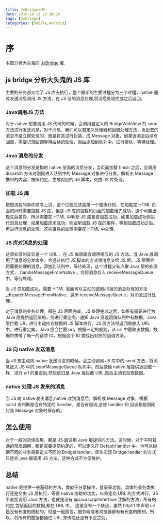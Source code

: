 ```yaml
---
title: JsBridge分析
date: 2016-10-13 22:38:20
tags: [JsBridge]
categories: [Mobile,Android]
---
```


# 序 

本篇分析大头鬼的 [JsBridge](https://github.com/lzyzsd/JsBridge) 库.

<!-- more -->

## js bridge 分析大头鬼的 JS 库

主要的任务都交给了 JS 库去执行，整个框架的主要过程分为三个过程，native 通过发送消息调用 JS 方法，在 JS 层的消息处理,将消息处理完成之后返回。

### Java调用JS 方法

对于 native 想要调用 JS 代码的时候，会调用自定义的 BridgeWebView 的 send 方法进行发送消息，对于消息，我们可以自定义处理器和回调处理方法，发出去的消息不是立即处理的，而是将其进行封装，成 Message 对象，如果该消息后续有回调，需要记录回调等待后续的处理，而后添加到队列中。进行排队，等待处理。

### Java 消息的分发

这个消息的分发是指的 native 层面的消息分发，当页面加载 finish 之后，会调用 dispatch 方法对刚刚进入队列中的 Message 对象进行分发。解析出 Message 携带的内容，按照约定，生成对应的 JS 脚本，交由 JS 库处理。

### 加载 JS 库

按照流程的事件顺序上讲，这个过程应该是第一个被执行的，在加载完 HTML 页面的同时需要加载 JS 库，但是 JS 库的加载和页面的加载谁先成功，这个可能出现先后差异，所以需要在 HTML 中判断 JS 库是否加载成功，如果加载成功则进行消息处理；如果加载还未成功，则监听加载 JS 库的事件，等到加载成功之后，再进行消息的处理。这些事件的处理需要在 HTML 中处理.


### JS 库对消息的处理

这里处理的其实是一个 URL ，在 JS 库层面会调用相应的 JS 方法。当 Java 层调用了消息的分发命令，会通过执行 JS 脚本的方式将消息交给 JS 层，JS 层面会将需要处理的消息，添加到队列中，等待处理，这个过程又有点像 Java 层的处理方式，_handleMessageFromNative ，会将消息存入 receiveMessageQueue 中，等待处理。

当 JS 库加载成功，需要 HTML 层面可以主动的调用JS层的消息处理的方法 _dispatchMessageFromNative，遍历 receiveMessageQueue，对消息进行处理。

对于消息的业务处理，都在 JS 层面完成，JS 处理完成之后，如果有需要进行为 Java 层提供返回值的，则进行重定向，通知 Java 层返回值队列中有数据，Java 层拦截 URL 进行主动拉去数据的 JS 脚本执行，JS 层方法将返回值放入 URL 中，进行重定向，Java 层会拦截 url，根据一定的规则，从 url 中截取出数据，数据中携带了唯一的请求 ID，根据这个 ID 查找出对应的回调方法。


### JS 向 native 发送消息

当 JS 想主动向 native 发送消息的时候，会主动调用 JS 库中的 send 方法，将消息放入 JS 中的 sendMessageQueue 队列中。然后像给 native 层提供返回值一样，进行 url 的重定向,然后依旧是 Java 层拦截 URL,然后主动去拉取数据。


### native 处理 JS 发来的消息

当 JS 向 native 发出消息,native 收到消息后，解析成 Message 对象，根据 callid 去判断是否有特定的 handler，是否有回调,这些 handler 和 回调都是刚刚封装 Message 对象时保存的。


## 怎么使用

对于一般的具体应用，都是 JS 层调用 Java 层提供的方法。这时候，对于平时普通的常规调用，都是需要提前约定的，可以定义在 DefaultHandler 中。也可以根据不同的业务需要定义不同的 BridgeHandler。匿名实现 BridgeHandler 的方式只适合 java 层调用 JS 方法，这种方式不方便维护。



## 总结

native 层提供一些基础的方法，类似于分享操作，登录等功能。具体的业务类执行还是交由 JS 层执行，需要 native 协助的功能，以重定向 URL 的方式进行。JS 不直接调用 Java 方法，也就是没有 @JavascriptInterface 注解的方法，所有的约定,包括返回的数据,都在 URL 中。
这里会有一个缺点，虽然 http1.1 中声明 url 是没有长度的限制的，但是一般而言，服务端或者浏览器都有有长度的限制，所以，将所有的数据都通过 URL 来传递还是有不妥之处。



